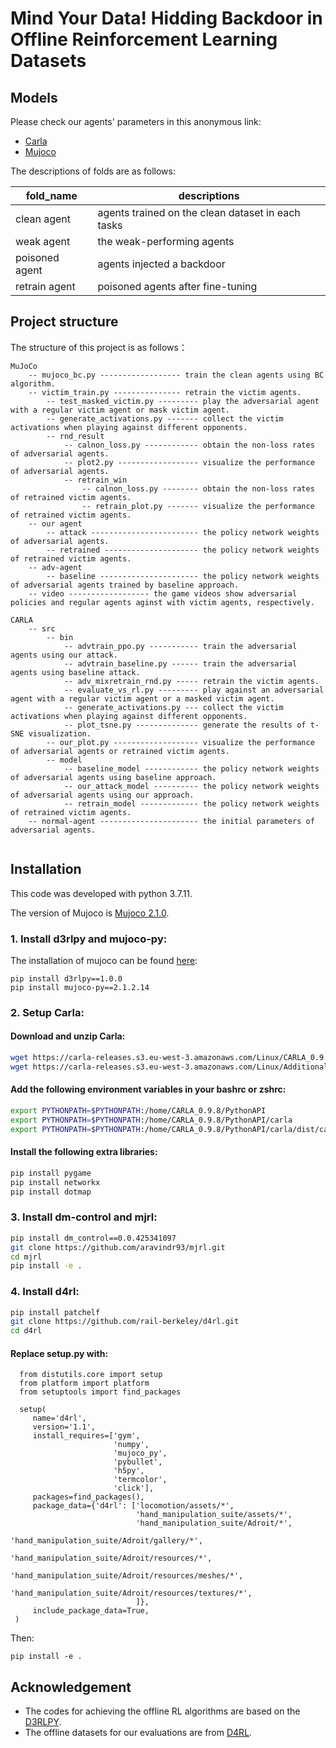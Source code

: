 # Mind Your Data! Hidding Backdoor in Offline Reinforcement Learning Datasets

## Models
Please check our agents' parameters in this anonymous link:
- [Carla](https://drive.google.com/drive/folders/15vUoZTVMPUD9BD-MHO22N1z3bEwXcnCy?usp=sharing)
- [Mujoco](https://drive.google.com/drive/folders/1bowD22xnsgMnnsWzBAuZ9sjRU8G4Tt3z?usp=sharing)

The descriptions of folds are as follows:

| fold_name | descriptions |
| ------ | ----------- |
| clean agent      |  agents trained on the clean dataset in each tasks          |
| weak agent      |  the weak-performing agents           |
| poisoned agent      |  agents injected a backdoor           |
| retrain agent      |  poisoned agents after fine-tuning           |

## Project structure

The structure of this project is as follows：
```
MuJoCo
    -- mujoco_bc.py ------------------ train the clean agents using BC algorithm.
    -- victim_train.py --------------- retrain the victim agents.
        -- test_masked_victim.py --------- play the adversarial agent with a regular victim agent or mask victim agent.
        -- generate_activations.py ------- collect the victim activations when playing against different opponents.
        -- rnd_result
            -- calnon_loss.py ------------ obtain the non-loss rates of adversarial agents.
            -- plot2.py ------------------ visualize the performance of adversarial agents.
            -- retrain_win
                -- calnon_loss.py -------- obtain the non-loss rates of retrained victim agents.
                -- retrain_plot.py ------- visualize the performance of retrained victim agents.
    -- our agent
        -- attack ------------------------ the policy network weights of adversarial agents.
        -- retrained --------------------- the policy network weights of retrained victim agents.
    -- adv-agent
        -- baseline ---------------------- the policy network weights of adversarial agents trained by baseline approach.
    -- video ------------------ the game videos show adversarial policies and regular agents aginst with victim agents, respectively.
        
CARLA
    -- src
        -- bin
            -- advtrain_ppo.py ----------- train the adversarial agents using our attack.
            -- advtrain_baseline.py ------ train the adversarial agents using baseline attack.
            -- adv_mixretrain_rnd.py ----- retrain the victim agents.
            -- evaluate_vs_rl.py --------- play against an adversarial agent with a regular victim agent or a masked victim agent.
            -- generate_activations.py --- collect the victim activations when playing against different opponents.
            -- plot_tsne.py -------------- generate the results of t-SNE visualization.
        -- our_plot.py ------------------- visualize the performance of adversarial agents or retrained victim agents.
        -- model
            -- baseline_model ------------ the policy network weights of adversarial agents using baseline approach.
            -- our_attack_model ---------- the policy network weights of adversarial agents using our approach.
            -- retrain_model ------------- the policy network weights of retrained victim agents.
    -- normal-agent ---------------------- the initial parameters of adversarial agents.
            
```


## Installation
This code was developed with python 3.7.11.

The version of Mujoco is [Mujoco 2.1.0](https://github.com/deepmind/mujoco/releases/tag/2.1.0).

### 1. Install d3rlpy and mujoco-py:

The installation of mujoco can be found [here](https://github.com/deepmind/mujoco):
```
pip install d3rlpy==1.0.0
pip install mujoco-py==2.1.2.14
```

### 2. Setup Carla:

#### Download and unzip Carla:
  ```bash
  wget https://carla-releases.s3.eu-west-3.amazonaws.com/Linux/CARLA_0.9.8.tar.gz
  wget https://carla-releases.s3.eu-west-3.amazonaws.com/Linux/AdditionalMaps_0.9.8.tar.gz
  ```
  
#### Add the following environment variables in your bashrc or zshrc:
  ```bash
  export PYTHONPATH=$PYTHONPATH:/home/CARLA_0.9.8/PythonAPI
  export PYTHONPATH=$PYTHONPATH:/home/CARLA_0.9.8/PythonAPI/carla
  export PYTHONPATH=$PYTHONPATH:/home/CARLA_0.9.8/PythonAPI/carla/dist/carla-0.9.8-py3.5-linux-x86_64.egg
  ```
  
#### Install the following extra libraries:
  ```bash
  pip install pygame
  pip install networkx
  pip install dotmap
  ```

### 3. Install dm-control and mjrl:
  ```bash
  pip install dm_control==0.0.425341097
  git clone https://github.com/aravindr93/mjrl.git
  cd mjrl 
  pip install -e .
  ```
  
### 4. Install d4rl:
  ```bash
  pip install patchelf
  git clone https://github.com/rail-berkeley/d4rl.git
  cd d4rl
  ```
  
#### Replace setup.py with:
```
  from distutils.core import setup
  from platform import platform
  from setuptools import find_packages

  setup(
     name='d4rl',
     version='1.1',
     install_requires=['gym',
                       'numpy',
                       'mujoco_py',
                       'pybullet',
                       'h5py',
                       'termcolor', 
                       'click'], 
     packages=find_packages(),
     package_data={'d4rl': ['locomotion/assets/*',
                            'hand_manipulation_suite/assets/*',
                            'hand_manipulation_suite/Adroit/*',
                            'hand_manipulation_suite/Adroit/gallery/*',
                            'hand_manipulation_suite/Adroit/resources/*',
                            'hand_manipulation_suite/Adroit/resources/meshes/*',
                            'hand_manipulation_suite/Adroit/resources/textures/*',
                            ]},
     include_package_data=True,
 )
```

  Then:

  ```
  pip install -e .
  ```

## Acknowledgement

- The codes for achieving the offline RL algorithms are based on the [D3RLPY](https://github.com/takuseno/d3rlpy).
- The offline datasets for our evaluations are from [D4RL](https://github.com/rail-berkeley/d4rl).
